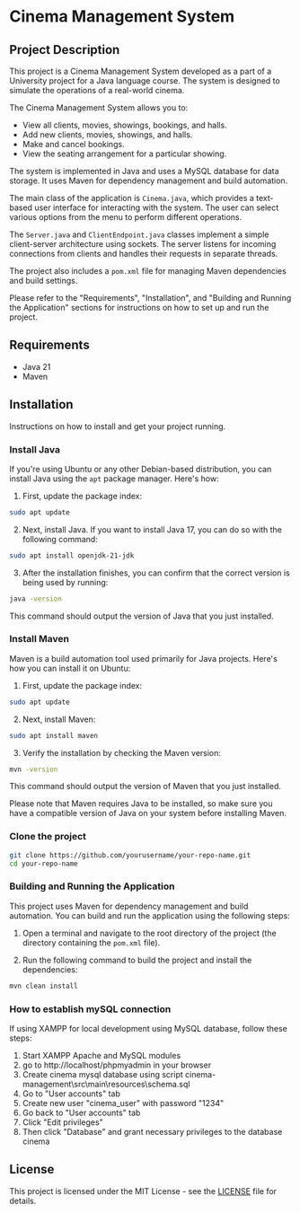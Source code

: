 # Cinema Management System
## Project Description

This project is a Cinema Management System developed as a part of a University project for a Java language course. The system is designed to simulate the operations of a real-world cinema.

The Cinema Management System allows you to:

- View all clients, movies, showings, bookings, and halls.
- Add new clients, movies, showings, and halls.
- Make and cancel bookings.
- View the seating arrangement for a particular showing.

The system is implemented in Java and uses a MySQL database for data storage. It uses Maven for dependency management and build automation.

The main class of the application is `Cinema.java`, which provides a text-based user interface for interacting with the system. The user can select various options from the menu to perform different operations.

The `Server.java` and `ClientEndpoint.java` classes implement a simple client-server architecture using sockets. The server listens for incoming connections from clients and handles their requests in separate threads.

The project also includes a `pom.xml` file for managing Maven dependencies and build settings.

Please refer to the "Requirements", "Installation", and "Building and Running the Application" sections for instructions on how to set up and run the project.

## Requirements

- Java 21
- Maven
## Installation

Instructions on how to install and get your project running.

### Install Java

If you're using Ubuntu or any other Debian-based distribution, you can install Java using the `apt` package manager. Here's how:

1. First, update the package index:

```bash
sudo apt update
```

2. Next, install Java. If you want to install Java 17, you can do so with the following command:

```bash
sudo apt install openjdk-21-jdk
```


3. After the installation finishes, you can confirm that the correct version is being used by running:

```bash
java -version
```

This command should output the version of Java that you just installed.

### Install Maven

Maven is a build automation tool used primarily for Java projects. Here's how you can install it on Ubuntu:

1. First, update the package index:

```bash
sudo apt update
```

2. Next, install Maven:

```bash
sudo apt install maven
```

3. Verify the installation by checking the Maven version:

```bash
mvn -version
```

This command should output the version of Maven that you just installed.

Please note that Maven requires Java to be installed, so make sure you have a compatible version of Java on your system before installing Maven.


### Clone the project 

```bash
git clone https://github.com/yourusername/your-repo-name.git
cd your-repo-name
```

### Building and Running the Application

This project uses Maven for dependency management and build automation. You can build and run the application using the following steps:

1. Open a terminal and navigate to the root directory of the project (the directory containing the `pom.xml` file).

2. Run the following command to build the project and install the dependencies:

```bash
mvn clean install
```

### How to establish mySQL connection
If using XAMPP for local development using MySQL database, follow these steps:
1. Start XAMPP Apache and MySQL modules
2. go to http://localhost/phpmyadmin in your browser
3. Create cinema mysql database using script cinema-management\src\main\resources\schema.sql
4. Go to "User accounts" tab
5. Create new user "cinema_user" with password "1234"
5. Go back to "User accounts" tab
6. Click "Edit privileges"
7. Then click "Database" and grant necessary privileges to the database cinema






## License

This project is licensed under the MIT License - see the [LICENSE](LICENSE) file for details.
